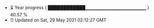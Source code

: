 - ⏳ Year progress { ████████████▁▁▁▁▁▁▁▁▁▁▁▁▁▁▁▁▁▁ } 40.57 %
- ⏰ Updated on Sat, 29 May 2021 02:12:27 GMT


